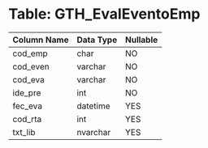 # Table: GTH_EvalEventoEmp

| Column Name | Data Type | Nullable |
|-------------|-----------|----------|
| cod_emp | char | NO |
| cod_even | varchar | NO |
| cod_eva | varchar | NO |
| ide_pre | int | NO |
| fec_eva | datetime | YES |
| cod_rta | int | YES |
| txt_lib | nvarchar | YES |
